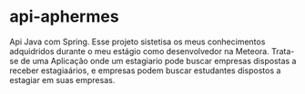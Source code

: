 # api-aphermes
Api Java com Spring. Esse projeto sistetisa os meus conhecimentos adquidridos durante o meu estágio
como desenvolvedor na Meteora. Trata-se de uma Aplicação onde um estagiario pode buscar empresas 
dispostas a receber estagiaários, e empresas podem buscar estudantes dispostos a estagiar em suas 
empresas. 

